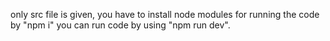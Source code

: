 only src file is given,
you have to install node modules for running the code by "npm i"
you can run code by using "npm run dev".
